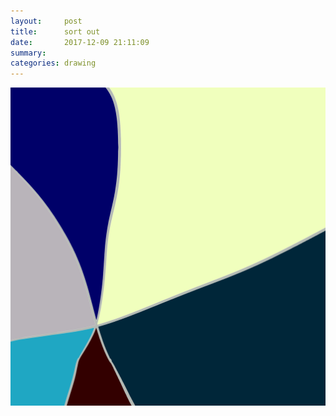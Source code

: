 ```yaml
---
layout:     post
title:      sort out
date:       2017-12-09 21:11:09
summary:    
categories: drawing
---
```

![sort out](/images/diary/sort-out.png ".")
